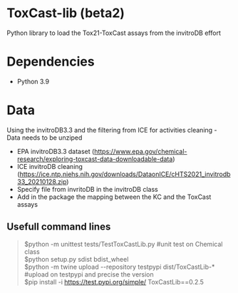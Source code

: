 # ToxCast-lib (beta2)
Python library to load the Tox21-ToxCast assays from the invitroDB effort

# Dependencies
- Python 3.9


# Data
Using the invitroDB3.3 and the filtering from ICE for activities cleaning - Data needs to be unziped
- EPA invitroDB3.3 dataset (https://www.epa.gov/chemical-research/exploring-toxcast-data-downloadable-data)
- ICE invitroDB cleaning (https://ice.ntp.niehs.nih.gov/downloads/DataonICE/cHTS2021_invitrodb33_20210128.zip)
- Specify file from invritoDB in the invitroDB class
- Add in the package the mapping between the KC and the ToxCast assays


## Usefull command lines
>$python -m unittest tests/TestToxCastLib.py #unit test on Chemical class<br>
$python setup.py sdist bdist_wheel <br>
$python -m twine upload --repository testpypi dist/ToxCastLib-* #upload on testpypi and precise the version<br>
$pip install -i https://test.pypi.org/simple/ ToxCastLib==0.2.5